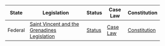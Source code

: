 | State | Legislation | Status | Case Law | Constitution |
|-------|-------------|--------|----------|-------------|
| Federal | [Saint Vincent and the Grenadines Legislation](http://pdba.georgetown.edu/CLAS%20Digital%20Collections/Laws/saint_vin.html) | [Status](http://pdba.georgetown.edu/CLAS%20Digital%20Collections/Laws/saint_vin.html) | [Case Law](http://www.worldlii.org/content.cgi-c=svg_dup) | [Constitution](http://pdba.georgetown.edu/Constitutions/StVincent/stvincent86.html) |